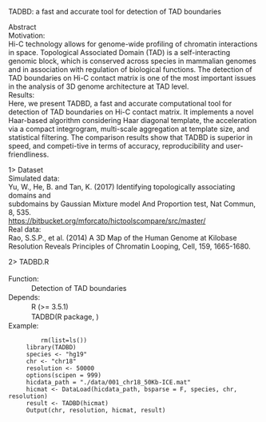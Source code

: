 TADBD: a fast and accurate tool for detection of TAD boundaries

Abstract<br>
Motivation:<br> 
        Hi-C technology allows for genome-wide profiling of chromatin interactions in space. Topological Associated Domain (TAD) is a self-interacting genomic block, which is conserved across species in mammalian genomes and in association with regulation of biological functions. The detection of TAD boundaries on Hi-C contact matrix is one of the most important issues in the analysis of 3D genome architecture at TAD level.<br>
Results:<br> 
        Here, we present TADBD, a fast and accurate computational tool for detection of TAD boundaries on Hi-C contact matrix. It implements a novel Haar-based algorithm considering Haar diagonal template, the acceleration via a compact integrogram, multi-scale aggregation at template size, and statistical filtering. The comparison results show that TADBD is superior in speed, and competi-tive in terms of accuracy, reproducibility and user-friendliness.<br>

1> Dataset<br>
 Simulated data:<br>
		Yu, W., He, B. and Tan, K. (2017) Identifying topologically associating domains and<br>  subdomains by Gaussian Mixture model And Proportion test, Nat Commun, 8, 535.<br> https://bitbucket.org/mforcato/hictoolscompare/src/master/<br> 
 Real data:<br>
		Rao, S.S.P., et al. (2014) A 3D Map of the Human Genome at Kilobase Resolution Reveals Principles of Chromatin Looping, Cell, 159, 1665-1680.<br> 
		
2> TADBD.R<br>		
 Function:<br>
 　　　 Detection of TAD boundaries<br> 
 Depends:<br>
 　　　 R (>= 3.5.1)<br>
 　　　 TADBD(R package, )<br>
 Example:
 
             rm(list=ls())
		 library(TADBD)
		 species <- "hg19"
		 chr <- "chr18"
		 resolution <- 50000
		 options(scipen = 999)
		 hicdata_path = "./data/001_chr18_50Kb-ICE.mat"
		 hicmat <- DataLoad(hicdata_path, bsparse = F, species, chr, resolution)
		 result <- TADBD(hicmat)
		 Output(chr, resolution, hicmat, result)
         
